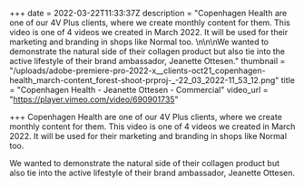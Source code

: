 +++
date = 2022-03-22T11:33:37Z
description = "Copenhagen Health are one of our 4V Plus clients, where we create monthly content for them. This video is one of 4 videos we created in March 2022. It will be used for their marketing and branding in shops like Normal too. \n\n\nWe wanted to demonstrate the natural side of their collagen product but also tie into the active lifestyle of their brand ambassador, Jeanette Ottesen."
thumbnail = "/uploads/adobe-premiere-pro-2022-x__clients-oct21_copenhagen-health_march-content_forest-shoot-prproj-_-22_03_2022-11_53_12.png"
title = "Copenhagen Health - Jeanette Ottesen - Commercial"
video_url = "https://player.vimeo.com/video/690901735"

+++
Copenhagen Health are one of our 4V Plus clients, where we create monthly content for them. This video is one of 4 videos we created in March 2022. It will be used for their marketing and branding in shops like Normal too.

We wanted to demonstrate the natural side of their collagen product but also tie into the active lifestyle of their brand ambassador, Jeanette Ottesen.